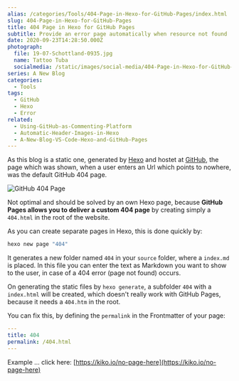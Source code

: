 ```yaml
---
alias: /categories/Tools/404-Page-in-Hexo-for-GitHub-Pages/index.html
slug: 404-Page-in-Hexo-for-GitHub-Pages
title: 404 Page in Hexo for GitHub Pages
subtitle: Provide an error page automatically when resource not found
date: 2020-09-23T14:28:50.000Z
photograph:
  file: 19-07-Schottland-0935.jpg
  name: Tattoo Tuba
  socialmedia: /static/images/social-media/404-Page-in-Hexo-for-GitHub-Pages.png
series: A New Blog
categories:
  - Tools
tags:
  - GitHub
  - Hexo
  - Error
related:
  - Using-GitHub-as-Commenting-Platform
  - Automatic-Header-Images-in-Hexo
  - A-New-Blog-VS-Code-Hexo-and-GitHub-Pages
---
```

As this blog is a static one, generated by [Hexo](https://hexo.io) and hostet at [GitHub](https://pages.github.com/), the page which was shown, when a user enters an Url which points to nowhere, was the default GitHub 404 page.

![GitHub 404 Page](github-404-page.png)

<!-- more -->

Not optimal and should be solved by an own Hexo page, because **GitHub Pages allows you to deliver a custom 404 page** by creating simply a ``404.html`` in the root of the website.

As you can create separate pages in Hexo, this is done quickly by:

```cmd
hexo new page "404"
```

It generates a new folder named ``404`` in your ``source`` folder, where a ``index.md`` is placed. In this file you can enter the text as Markdown  you want to show to the user, in case of a 404 error (page not found) occurs.

On generating the static files by ``hexo generate``, a subfolder ``404`` with a ``index.html`` will be created, which doesn't really work with GitHub Pages, because it needs a ``404.htm`` in the root.

You can fix this, by defining the ``permalink`` in the Frontmatter of your page:

```yaml
---
title: 404
permalink: /404.html
---
```

Example ... click here: [https://kiko.io/no-page-here](https://kiko.io/no-page-here)